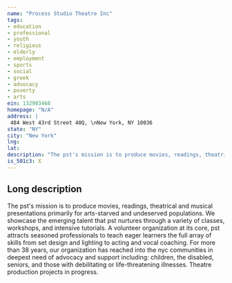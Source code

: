 ```yaml
---
name: "Process Studio Theatre Inc"
tags:
- education
- professional
- youth
- religious
- elderly
- employment
- sports
- social
- greek
- advocacy
- poverty
- arts
ein: 132903468
homepage: "N/A"
address: |
 484 West 43rd Street 40Q, \nNew York, NY 10036
state: "NY"
city: "New York"
lng: 
lat: 
description: "The pst's mission is to produce movies, readings, theatrical and musical presentations primarily for arts-starved and undeserved populations. We showcase the emerging talent that pst nurtures through a variety of classes, workshops, and intensive tutorials. A volunteer organization at its core, pst attracts seasoned professionals to teach eager learners the full array of skills from set design and lighting to acting and vocal coaching. For more than 38 years, our organization has reached into the nyc communities in deepest need of advocacy and support including: children, the disabled, seniors, and those with debilitating or life-threatening illnesses. "
is_501c3: X
---
```


## Long description

The pst's mission is to produce movies, readings, theatrical and musical presentations primarily for arts-starved and undeserved populations. We showcase the emerging talent that pst nurtures through a variety of classes, workshops, and intensive tutorials. A volunteer organization at its core, pst attracts seasoned professionals to teach eager learners the full array of skills from set design and lighting to acting and vocal coaching. For more than 38 years, our organization has reached into the nyc communities in deepest need of advocacy and support including: children, the disabled, seniors, and those with debilitating or life-threatening illnesses. Theatre production projects in progress. 

